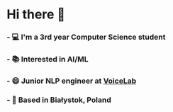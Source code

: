 # Hi there 👋

<!--
**qettera/qettera** is a ✨ _special_ ✨ repository because its `README.md` (this file) appears on your GitHub profile.

Here are some ideas to get you started:

- 🔭 I’m currently working on ...
- 🌱 I’m currently learning ...
- 👯 I’m looking to collaborate on ...
- 🤔 I’m looking for help with ...
- 💬 Ask me about ...
- 📫 How to reach me: ...
- 😄 Pronouns: ...
- ⚡ Fun fact: ...
-->
### - :computer: I'm a 3rd year Computer Science student
### - :books: Interested in AI/ML
### - :smile: Junior NLP engineer at [VoiceLab](https://voicelab.ai)
### - :house_with_garden: Based in Białystok, Poland

